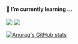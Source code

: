 
#### 🌱 I’m currently learning ...
<img src="https://img.shields.io/badge/Spring-6DB33F.svg?style=flat-square&logo=Spring&logoColor=white"/>
<img src="https://img.shields.io/badge/Spring Boot-6DB33F.svg?style=flat-square&logo=Spring Boot&logoColor=white"/>



[![Anurag's GitHub stats](https://github-readme-stats.vercel.app/api?username=Yunju07)](https://github.com/Yunju07/github-readme-stats)



<!--
**Yunju07/Yunju07** is a ✨ _special_ ✨ repository because its `README.md` (this file) appears on your GitHub profile.

Here are some ideas to get you started:

- 🔭 I’m currently working on ...
- 🌱 I’m currently learning ...
- 👯 I’m looking to collaborate on ...
- 🤔 I’m looking for help with ...
- 💬 Ask me about ...
- 📫 How to reach me: ...
- 😄 Pronouns: ...
- ⚡ Fun fact: ...
-->
